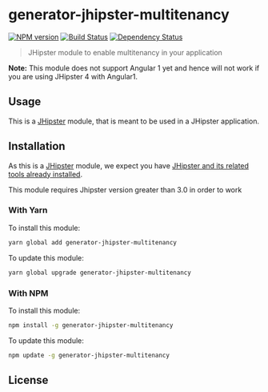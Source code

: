 # generator-jhipster-multitenancy
[![NPM version][npm-image]][npm-url] [![Build Status][travis-image]][travis-url] [![Dependency Status][daviddm-image]][daviddm-url]
> JHipster module to enable multitenancy in your application

**Note:** This module does not support Angular 1 yet and hence will not work if you are using JHipster 4 with Angular1.

## Usage

This is a [JHipster](http://jhipster.github.io/) module, that is meant to be used in a JHipster application.

## Installation

As this is a [JHipster](http://jhipster.github.io/) module, we expect you have [JHipster and its related tools already installed](http://jhipster.github.io/installation.html).

This module requires Jhipster version greater than 3.0 in order to work

### With Yarn

To install this module:

```bash
yarn global add generator-jhipster-multitenancy
```

To update this module:

```bash
yarn global upgrade generator-jhipster-multitenancy
```

### With NPM

To install this module:

```bash
npm install -g generator-jhipster-multitenancy
```

To update this module:

```bash
npm update -g generator-jhipster-multitenancy
```

## License


[npm-image]: https://img.shields.io/npm/v/generator-jhipster-multitenancy.svg
[npm-url]: https://npmjs.org/package/generator-jhipster-multitenancy
[travis-image]: https://travis-ci.org/mairead_mccabe/generator-jhipster-multitenancy.svg?branch=master
[travis-url]: https://travis-ci.org/mairead_mccabe/generator-jhipster-multitenancy
[daviddm-image]: https://david-dm.org/mairead_mccabe/generator-jhipster-multitenancy.svg?theme=shields.io
[daviddm-url]: https://david-dm.org/mairead_mccabe/generator-jhipster-multitenancy
